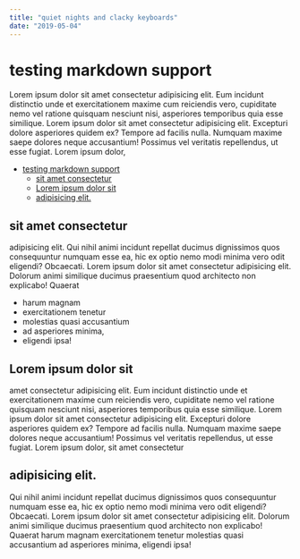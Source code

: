```yaml
---
title: "quiet nights and clacky keyboards"
date: "2019-05-04"
---
```


# testing markdown support

Lorem ipsum dolor sit amet consectetur adipisicing elit. Eum incidunt distinctio unde et exercitationem maxime cum reiciendis vero, cupiditate nemo vel ratione quisquam nesciunt nisi, asperiores temporibus quia esse similique. Lorem ipsum dolor sit amet consectetur adipisicing elit. Excepturi dolore asperiores quidem ex? Tempore ad facilis nulla. Numquam maxime saepe dolores neque accusantium! Possimus vel veritatis repellendus, ut esse fugiat. Lorem ipsum dolor,

- [testing markdown support](#testing-markdown-support)
  - [sit amet consectetur](#sit-amet-consectetur)
  - [Lorem ipsum dolor sit](#lorem-ipsum-dolor-sit)
  - [adipisicing elit.](#adipisicing-elit)

## sit amet consectetur

adipisicing elit. Qui nihil animi incidunt repellat ducimus dignissimos quos consequuntur numquam esse ea, hic ex optio nemo modi minima vero odit eligendi? Obcaecati. Lorem ipsum dolor sit amet consectetur adipisicing elit. Dolorum animi similique ducimus praesentium quod architecto non explicabo! Quaerat

- harum magnam
- exercitationem tenetur
- molestias quasi accusantium
- ad asperiores minima,
- eligendi ipsa!

## Lorem ipsum dolor sit

amet consectetur adipisicing elit. Eum incidunt distinctio unde et exercitationem maxime cum reiciendis vero, cupiditate nemo vel ratione quisquam nesciunt nisi, asperiores temporibus quia esse similique. Lorem ipsum dolor sit amet consectetur adipisicing elit. Excepturi dolore asperiores quidem ex? Tempore ad facilis nulla. Numquam maxime saepe dolores neque accusantium! Possimus vel veritatis repellendus, ut esse fugiat. Lorem ipsum dolor, sit amet consectetur

## adipisicing elit.

Qui nihil animi incidunt repellat ducimus dignissimos quos consequuntur numquam esse ea, hic ex optio nemo modi minima vero odit eligendi? Obcaecati. Lorem ipsum dolor sit amet consectetur adipisicing elit. Dolorum animi similique ducimus praesentium quod architecto non explicabo! Quaerat harum magnam exercitationem tenetur molestias quasi accusantium ad asperiores minima, eligendi ipsa!
